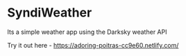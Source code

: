 # SyndiWeather
Its a simple weather app using the Darksky weather API

Try it out here - https://adoring-poitras-cc9e60.netlify.com/
